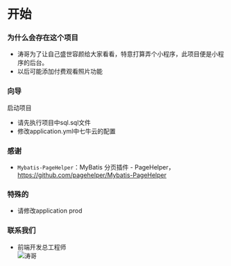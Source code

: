 # 开始

### 为什么会存在这个项目

- 涛哥为了让自己盛世容颜给大家看看，特意打算弄个小程序，此项目便是小程序的后台。
- 以后可能添加付费观看照片功能

### 向导
启动项目

- 请先执行项目中sql.sql文件
- 修改application.yml中七牛云的配置

### 感谢
- `Mybatis-PageHelper`：MyBatis 分页插件 - PageHelper，https://github.com/pagehelper/Mybatis-PageHelper

### 特殊的
- 请修改application prod

### 联系我们
- 前端开发总工程师<br>
![涛哥](https://wtimages.cxm520hyq.com/WechatIMG28.jpeg?imageView/2/w/200/q/90)